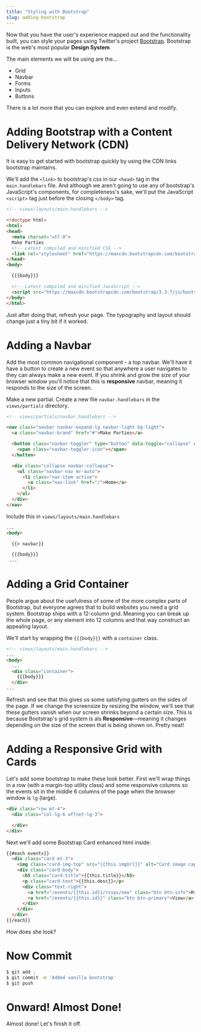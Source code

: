 ```yaml
---
title: "Styling with Bootstrap"
slug: adding-bootstrap
---
```


Now that you have the user's experience mapped out and the functionality built, you can style your pages using Twitter's project [Bootstrap](http://getbootstrap.com/). Bootstrap is the web's most popular **Design System**.

The main elements we will be using are the...

* Grid
* Navbar
* Forms
* Inputs
* Buttons

There is a lot more that you can explore and even extend and modify.

# Adding Bootstrap with a Content Delivery Network (CDN)

It is easy to get started with bootstrap quickly by using the CDN links bootstrap maintains.

We'll add the `<link>` to bootstrap's css in our `<head>` tag in the `main.handlebars` file. And although we aren't going to use any of bootstrap's JavaScript's components, for completeness's sake, we'll put the JavaScript `<script>` tag just before the closing `</body>` tag.

```html
<!-- views/layouts/main.handlebars -->

<!doctype html>
<html>
<head>
  <meta charset="utf-8">
  Make Parties
  <!-- Latest compiled and minified CSS -->
  <link rel="stylesheet" href="https://maxcdn.bootstrapcdn.com/bootstrap/3.3.7/css/bootstrap.min.css">
</head>
<body>

  {{{body}}}

  <!-- Latest compiled and minified JavaScript -->
  <script src="https://maxcdn.bootstrapcdn.com/bootstrap/3.3.7/js/bootstrap.min.js"></script>
</body>
</html>
```

Just after doing that, refresh your page. The typography and layout should change just a tiny bit if it worked.

# Adding a Navbar

Add the most common navigational component - a top navbar. We'll have it have a button to create a new event so that anywhere a user navigates to they can always make a new event. If you shrink and grow the size of your browser window you'll notice that this is **responsive** navbar, meaning it responds to the size of the screen.

Make a new partial. Create a new file `navbar.handlebars` in the `views/partials` directory.

```html
<!-- views/partials/navbar.handlebars -->

<nav class="navbar navbar-expand-lg navbar-light bg-light">
  <a class="navbar-brand" href="#">Make Parties</a>

  <button class="navbar-toggler" type="button" data-toggle="collapse" data-target="#navbarSupportedContent" aria-controls="navbarSupportedContent" aria-expanded="false" aria-label="Toggle navigation">
    <span class="navbar-toggler-icon"></span>
  </button>

  <div class="collapse navbar-collapse">
    <ul class="navbar-nav mr-auto">
      <li class="nav-item active">
        <a class="nav-link" href="/">Home</a>
      </li>
    </ul>
  </div>
</nav>
```
Include this in `views/layouts/main.handlebars`

```html
...
<body>

  {{> navbar}}

  {{{body}}}
 ...
```

# Adding a Grid Container

People argue about the usefulness of some of the more complex parts of Bootstrap, but everyone agrees that to build websites you need a grid system. Bootstrap ships with a 12-column grid. Meaning you can break up the whole page, or any element into 12 columns and that way construct an appealing layout.

We'll start by wrapping the `{{{body}}}` with a `container` class.

```html
<!-- views/layouts/main.handlebars -->
...
<body>
  ...
  <div class="container">
    {{{body}}}
  </div>
...
```

Refresh and see that this gives us some satisfying gutters on the sides of the page. If we change the screensize by resizing the window, we'll see that these gutters vanish when our screen shrinks beyond a certain size. This is because Bootstrap's grid system is als **Responsive**—meaning it changes depending on the size of the screen that is being shown on. Pretty neat!

# Adding a Responsive Grid with Cards

Let's add some bootstrap to make these look better. First we'll wrap things in a row (with a margin-top utility class) and some responsive columns so the events sit in the middle 6 columns of the page when the browser window is `lg` (large).

```html
<div class="row mt-4">
  <div class="col-lg-6 offset-lg-3">

  </div>
</div>
```

Next we'll add some Bootstrap Card enhanced html inside:

```html
{{#each events}}
  <div class="card mt-3">
    <img class="card-img-top" src="{{this.imgUrl}}" alt="Card image cap">
    <div class="card-body">
      <h5 class="card-title">{{this.title}}</h5>
      <p class="card-text">{{this.desc}}</p>
      <div class="text-right">
        <a href="/events/{{this.id}}/rsvps/new" class="btn btn-info">Rsvp</a>
        <a href="/events/{{this.id}}" class="btn btn-primary">View</a>
      </div>
    </div>
  </div>
{{/each}}
```

How does she look?

# Now Commit

```bash
$ git add .
$ git commit -m 'Added vanilla bootstrap'
$ git push
```

# Onward! Almost Done!

Almost done! Let's finish it off.
